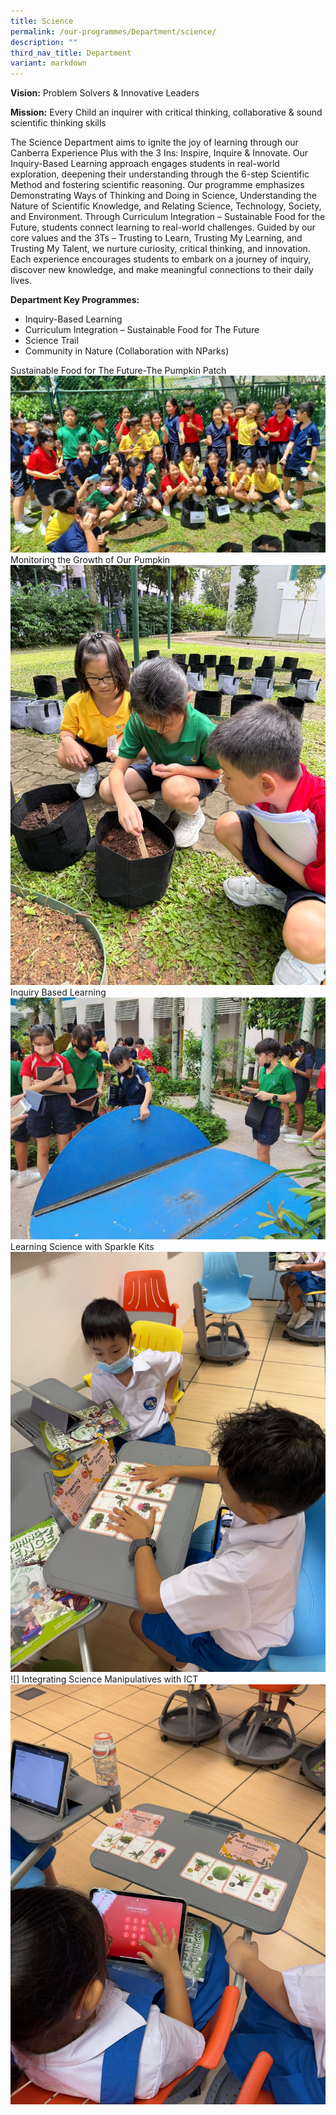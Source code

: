 ```yaml
---
title: Science
permalink: /our-programmes/Department/science/
description: ""
third_nav_title: Department
variant: markdown
---
```

**Vision:** Problem Solvers &amp; Innovative Leaders<br>

**Mission:** Every Child an inquirer with critical thinking, collaborative &amp; sound scientific thinking skills

The Science Department aims to ignite the joy of learning through our Canberra Experience Plus with the 3 Ins: Inspire, Inquire &amp; Innovate. Our Inquiry-Based Learning approach engages students in real-world exploration, deepening their understanding through the 6-step Scientific Method and fostering scientific reasoning.
Our programme emphasizes Demonstrating Ways of Thinking and Doing in Science, Understanding the Nature of Scientific Knowledge, and Relating Science, Technology, Society, and Environment. Through Curriculum Integration – Sustainable Food for the Future, students connect learning to real-world challenges.
Guided by our core values and the 3Ts – Trusting to Learn, Trusting My Learning, and Trusting My Talent, we nurture curiosity, critical thinking, and innovation. Each experience encourages students to embark on a journey of inquiry, discover new knowledge, and make meaningful connections to their daily lives.


**Department Key Programmes:**
* Inquiry-Based Learning
* Curriculum Integration – Sustainable Food for The Future
* Science Trail
* Community in Nature (Collaboration with NParks)


Sustainable Food for The Future-The Pumpkin Patch
![](/images/WhatsApp_Image_2025_03_13_at_4_52_41_PM.jpg)
Monitoring the Growth of Our Pumpkin
![](/images/WhatsApp_Image_2025_03_13_at_4_52_55_PM.jpg)
Inquiry Based Learning
![](/images/science%204.png)
Learning Science with Sparkle Kits
![](/images/WhatsApp_Image_2025_03_13_at_4_53_05_PM__1_.jpg)![]
Integrating Science Manipulatives with ICT
![](/images/WhatsApp_Image_2025_03_13_at_4_53_05_PM.jpg)